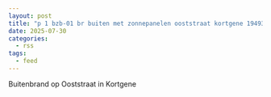 ```yaml
---
layout: post
title: "p 1 bzb-01 br buiten met zonnepanelen ooststraat kortgene 194931"
date: 2025-07-30
categories: 
  - rss
tags: 
  - feed
---
```


Buitenbrand op Ooststraat in Kortgene
